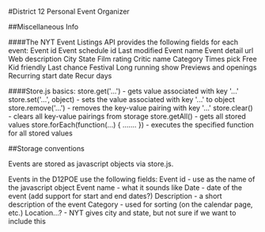 #District 12 Personal Event Organizer

##Miscellaneous Info

####The NYT Event Listings API provides the following fields for each event:
Event id
Event schedule id
Last modified
Event name
Event detail url
Web description
City
State
Film rating
Critic name
Category
Times pick
Free
Kid friendly
Last chance
Festival
Long running show
Previews and openings
Recurring start date
Recur days

####Store.js basics:
store.get('...') - gets value associated with key '...'
store.set('...', object) - sets the value associated with key '...' to object
store.remove('...') - removes the key-value pairing with key '...'
store.clear() - clears all key-value pairings from storage
store.getAll() - gets all stored values
store.forEach(function(...) { ....... }) - executes the specified function for
	all stored values

##Storage conventions

Events are stored as javascript objects via store.js.

Events in the D12POE use the following fields:
Event id - use as the name of the javascript object
Event name - what it sounds like
Date - date of the event (add support for start and end dates?)
Description - a short description of the event
Category - used for sorting (on the calendar page, etc.)
Location...? - NYT gives city and state, but not sure if we want to include this
